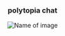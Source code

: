 <div align="center">
<h3>polytopia chat</h3>

![Name of image](https://media.discordapp.net/attachments/697692676249747507/943548735860903956/unknown.png)
</div>
